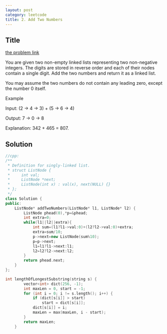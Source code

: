 ```yaml
---
layout: post
category: leetcode
title: 2. Add Two Numbers
---
```

## Title
[the problem link](https://leetcode.com/problems/add-two-numbers/description/)

You are given two non-empty linked lists representing two non-negative integers. The digits are stored in reverse order and each of their nodes contain a single digit. Add the two numbers and return it as a linked list.

You may assume the two numbers do not contain any leading zero, except the number 0 itself.

Example

Input: (2 -> 4 -> 3) + (5 -> 6 -> 4)

Output: 7 -> 0 -> 8

Explanation: 342 + 465 = 807.


## Solution
```c++
//cpp:
/**
 * Definition for singly-linked list.
 * struct ListNode {
 *     int val;
 *     ListNode *next;
 *     ListNode(int x) : val(x), next(NULL) {}
 * };
 */
class Solution {
public:
    ListNode* addTwoNumbers(ListNode* l1, ListNode* l2) {
        ListNode phead(0),*p=&phead;
        int extra=0;
        while(l1||l2||extra){
            int sum=(l1?l1->val:0)+(l2?l2->val:0)+extra;
            extra=sum/10;
            p->next=new ListNode(sum%10);
            p=p->next;
            l1=l1?l1->next:l1;
            l2=l2?l2->next:l2;
        }
        return phead.next;
    }
};
```

```c++
int lengthOfLongestSubstring(string s) {
        vector<int> dict(256, -1);
        int maxLen = 0, start = -1;
        for (int i = 0; i != s.length(); i++) {
            if (dict[s[i]] > start)
                start = dict[s[i]];
            dict[s[i]] = i;
            maxLen = max(maxLen, i - start);
        }
        return maxLen;
    }
```